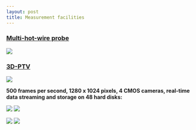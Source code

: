 ```yaml
---
layout: post
title: Measurement facilities
---
```


### [Multi-hot-wire probe](research/multihotwire.html)
![][3]




### [3D-PTV](research/3dptv.html)

![][4]

**500 frames per second, 1280 x 1024 pixels, 4 CMOS cameras, real-time data streaming and storage on 48 hard disks:**


![][5] ![][6]

![][7] ![][8]



 [3]: http://lh3.google.com/particle.tracking/R3QZFDkCvjI/AAAAAAAABSQ/VU6CpdzqR74/s288/theprobe.jpg
 [4]: http://lh6.ggpht.com/particle.tracking/SB_-eqyssOI/AAAAAAAAB8I/LVFbbSSm0F4/s800/DSC00169.JPG
 [5]: http://lh6.google.com/particle.tracking/R4O9HTkCwFE/AAAAAAAABc0/9bzM5kvT38I/s288/LidDrivenCavity.jpg
 [6]: http://lh5.google.com/particle.tracking/R4O9qzkCwJI/AAAAAAAABcQ/n5rEeBrV40c/s288/Image005.jpg
 [7]: http://lh6.google.com/particle.tracking/Ry-ZQJMy_eI/AAAAAAAABEo/0MwTmJMRvVg/s288/Image011.jpg
 [8]: http://lh6.google.com/particle.tracking/Ry-b3JMy_sI/AAAAAAAABGg/uYTlgenZmI8/s288/Image025.jpg
